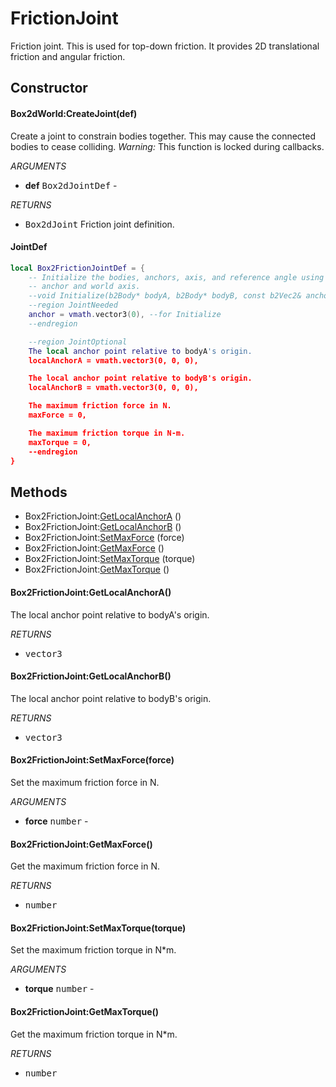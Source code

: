 # FrictionJoint
Friction joint. This is used for top-down friction.
It provides 2D translational friction and angular friction.

## Constructor

#### Box2dWorld:CreateJoint(def)
Create a joint to constrain bodies together.
This may cause the connected bodies to cease colliding.
_Warning:_ This function is locked during callbacks.

_ARGUMENTS_
* __def__ <kbd>Box2dJointDef</kbd> -

_RETURNS_
* <kbd>Box2dJoint</kbd>
Friction joint definition.

#### JointDef
```lua
local Box2FrictionJointDef = {
    -- Initialize the bodies, anchors, axis, and reference angle using the world
    -- anchor and world axis.
    --void Initialize(b2Body* bodyA, b2Body* bodyB, const b2Vec2& anchor);
    --region JointNeeded
    anchor = vmath.vector3(0), --for Initialize
    --endregion

    --region JointOptional
    The local anchor point relative to bodyA's origin.
    localAnchorA = vmath.vector3(0, 0, 0),

    The local anchor point relative to bodyB's origin.
    localAnchorB = vmath.vector3(0, 0, 0),

    The maximum friction force in N.
    maxForce = 0,

    The maximum friction torque in N-m.
    maxTorque = 0,
    --endregion
}
```

## Methods

* Box2FrictionJoint:[GetLocalAnchorA](#box2frictionjointgetlocalanchora) ()
* Box2FrictionJoint:[GetLocalAnchorB](#box2frictionjointgetlocalanchorb) ()
* Box2FrictionJoint:[SetMaxForce](#box2frictionjointsetmaxforceforce) (force)
* Box2FrictionJoint:[GetMaxForce](#box2frictionjointgetmaxforce) ()
* Box2FrictionJoint:[SetMaxTorque](#box2frictionjointsetmaxtorquetorque) (torque)
* Box2FrictionJoint:[GetMaxTorque](#box2frictionjointgetmaxtorque) ()

#### Box2FrictionJoint:GetLocalAnchorA()
The local anchor point relative to bodyA's origin.

_RETURNS_
* <kbd>vector3</kbd>

#### Box2FrictionJoint:GetLocalAnchorB()
The local anchor point relative to bodyB's origin.

_RETURNS_
* <kbd>vector3</kbd>

#### Box2FrictionJoint:SetMaxForce(force)
Set the maximum friction force in N.

_ARGUMENTS_
* __force__ <kbd>number</kbd> -

#### Box2FrictionJoint:GetMaxForce()
Get the maximum friction force in N.

_RETURNS_
* <kbd>number</kbd>

#### Box2FrictionJoint:SetMaxTorque(torque)
Set the maximum friction torque in N*m.

_ARGUMENTS_
* __torque__ <kbd>number</kbd> -

#### Box2FrictionJoint:GetMaxTorque()
Get the maximum friction torque in N*m.

_RETURNS_
* <kbd>number</kbd>
